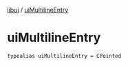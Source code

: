 [libui](index.md) / [uiMultilineEntry](./ui-multiline-entry.md)

# uiMultilineEntry

`typealias uiMultilineEntry = CPointed`
